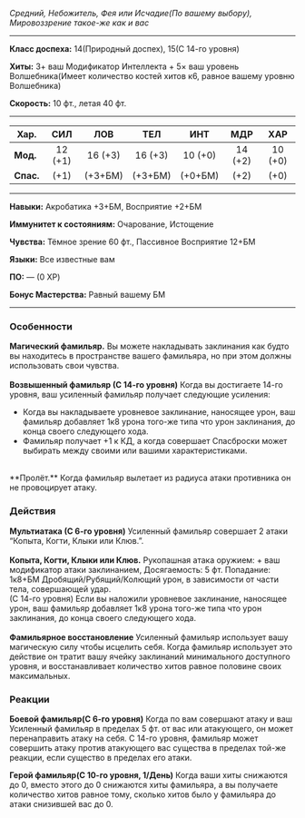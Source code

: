 _Средний, Небожитель, Фея или Исчадие(По вашему выбору), Мировоззрение такое-же как и вас_<br>

---

**Класс доспеха:** 14(Природный доспех), 15(С 14-го уровня)<br>

**Хиты:** 3+ ваш Модификатор Интеллекта + 5× ваш уровень Волшебника(Имеет количество костей хитов к6, равное вашему уровню Волшебника)<br>

**Скорость:** 10 фт., летая 40 фт.<br>

---

| Хар.      |   СИЛ   |   ЛОВ   |   ТЕЛ   |   ИНТ   |   МДР   |   ХАР   |
| --------- | :-----: | :-----: | :-----: | :-----: | :-----: | :-----: |
| **Мод.**  | 12 (+1) | 16 (+3) | 16 (+3) | 10 (+0) | 14 (+2) | 10 (+0) |
| **Спас.** |  (+1)   | (+3+БМ) | (+3+БМ) | (+0+БМ) |  (+2)   |  (+0)   |

---

**Навыки:** Акробатика +3+БМ, Восприятие +2+БМ<br>

**Иммунитет к состояниям:** Очарование, Истощение<br>

**Чувства:** Тёмное зрение 60 фт., Пассивное Восприятие 12+БМ<br>

**Языки:** Все известные вам<br>

**ПО:** — (0 XP)<br>

**Бонус Мастерства:** Равный вашему БМ<br>

---

### Особенности
**Магический фамильяр.** Вы можете накладывать заклинания как будто вы находитесь в пространстве вашего фамильяра, но при этом должны использовать свои чувства.<br>
<br>
**Возвышенный фамильяр (С 14-го уровня)** Когда вы достигаете 14-го уровня, ваш усиленный фамильяр получает следующие усиления:<br>

- Когда вы накладываете уровневое заклинание, наносящее урон, ваш фамильяр добавляет 1к8 урона того-же типа что урон заклинания, до конца своего следующего хода.<br>
- Фамильяр получает +1 к КД, а когда совершает Спасброски может выбирать между своими или вашими характеристиками.<br>
<br>
**Пролёт.** Когда фамильяр вылетает из радиуса атаки противника он не провоцирует атаку.<br>

### Действия
**Мультиатака (С 6-го уровня)** Усиленный фамильяр совершает 2 атаки “Копыта, Когти, Клыки или Клюв.”. <br>
<br>
**Копыта, Когти, Клыки или Клюв.** Рукопашная атака оружием: + ваш модификатор атаки заклинанием, Досягаемость: 5 фт. Попадание: 1к8+БМ Дробящий/Рубящий/Колющий урон, в зависимости от части тела, совершающей удар.<br>
(С 14-го уровня) Если вы наложили уровневое заклинание, наносящее урон, ваш фамильяр добавляет 1к8 урона того-же типа что урон заклинания, до конца своего следующего хода.<br>
<br>
**Фамильярное восстановление** Усиленный фамильяр использует вашу магическую силу чтобы исцелить себя. Когда фамильяр использует это действие он тратит вашу ячейку заклинаний минимального доступного уровня, и восстанавливает количество хитов равное половине своих максимальных.<br>
### Реакции
**Боевой фамильяр(С 6-го уровня)** Когда по вам совершают атаку и ваш Усиленный фамильяр в пределах 5 фт. от вас или атакующего, он может перенаправить атаку на себя. С 14-го уровня, фамильяр может совершить атаку против атакующего вас существа в пределах той-же реакции, если существо в пределах его атаки.<br>
  
**Герой фамильяр(С 10-го уровня, 1/День)** Когда ваши хиты снижаются до 0, вместо этого до 0 снижаются хиты фамильяра, а вы получаете количество хитов равное тому, сколько хитов было у фамильяра до атаки снизившей вас до 0.<br>